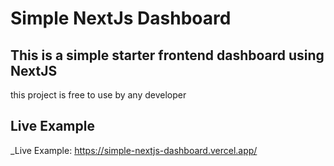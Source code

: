 # Simple NextJs Dashboard

## This is a simple starter frontend dashboard using NextJS

this project is free to use by any developer

## Live Example
_Live Example: https://simple-nextjs-dashboard.vercel.app/
